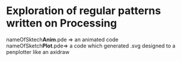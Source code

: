# Exploration of regular patterns written on Processing

nameOfSktech**Anim**.pde => an animated code    
nameOfSketch**Plot**.pde=> a code which generated .svg designed to a penplotter like an axidraw
